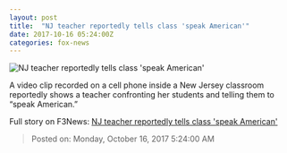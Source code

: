 ```yaml
---
layout: post
title:  "NJ teacher reportedly tells class 'speak American'"
date: 2017-10-16 05:24:00Z
categories: fox-news
---
```


![NJ teacher reportedly tells class 'speak American'](http://www.foxnews.com/content/dam/fox-news/logo/og-fn-foxnews.jpg)

A video clip recorded on a cell phone inside a New Jersey classroom reportedly shows a teacher confronting her students and telling them to “speak American.”


Full story on F3News: [NJ teacher reportedly tells class 'speak American'](http://www.f3nws.com/n/UeZgdC)

> Posted on: Monday, October 16, 2017 5:24:00 AM
